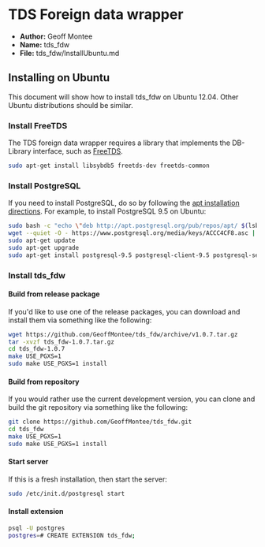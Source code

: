# TDS Foreign data wrapper

* **Author:** Geoff Montee
* **Name:** tds_fdw
* **File:** tds_fdw/InstallUbuntu.md

## Installing on Ubuntu

This document will show how to install tds_fdw on Ubuntu 12.04. Other Ubuntu distributions should be similar. 

### Install FreeTDS

The TDS foreign data wrapper requires a library that implements the DB-Library interface,
such as [FreeTDS](http://www.freetds.org).

```bash
sudo apt-get install libsybdb5 freetds-dev freetds-common
```

### Install PostgreSQL

If you need to install PostgreSQL, do so by following the [apt installation directions](https://wiki.postgresql.org/wiki/Apt). For example, to install PostgreSQL 9.5 on Ubuntu:

```bash
sudo bash -c "echo \"deb http://apt.postgresql.org/pub/repos/apt/ $(lsb_release -c -s)-pgdg main\" > /etc/apt/sources.list.d/pgdg.list"
wget --quiet -O - https://www.postgresql.org/media/keys/ACCC4CF8.asc | sudo apt-key add -
sudo apt-get update
sudo apt-get upgrade
sudo apt-get install postgresql-9.5 postgresql-client-9.5 postgresql-server-dev-9.5
```

### Install tds_fdw

#### Build from release package

If you'd like to use one of the release packages, you can download and install them via something like the following:

```bash
wget https://github.com/GeoffMontee/tds_fdw/archive/v1.0.7.tar.gz
tar -xvzf tds_fdw-1.0.7.tar.gz
cd tds_fdw-1.0.7
make USE_PGXS=1
sudo make USE_PGXS=1 install
```

#### Build from repository

If you would rather use the current development version, you can clone and build the git repository via something like the following:

```bash
git clone https://github.com/GeoffMontee/tds_fdw.git
cd tds_fdw
make USE_PGXS=1
sudo make USE_PGXS=1 install
```

#### Start server 

If this is a fresh installation, then start the server:

```bash
sudo /etc/init.d/postgresql start
```

#### Install extension

```bash
psql -U postgres
postgres=# CREATE EXTENSION tds_fdw;
```
